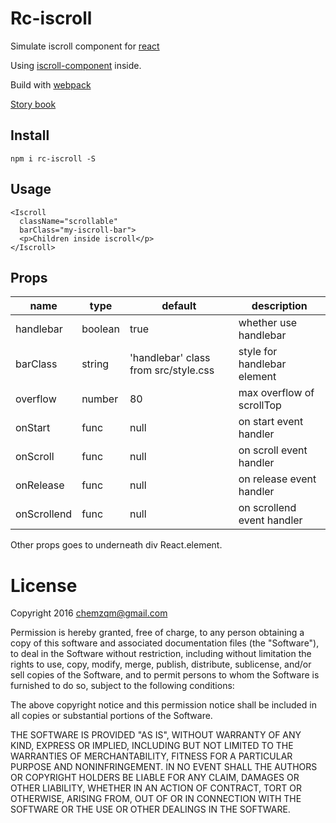 # Rc-iscroll

Simulate iscroll component for [react](https://facebook.github.io/react/)

Using [iscroll-component](https://www.npmjs.com/package/iscroll-component) inside.

Build with [webpack](https://webpack.github.io/)

[Story book](https://rc-component.github.io/iscroll/)

## Install

    npm i rc-iscroll -S

## Usage

```
<Iscroll
  className="scrollable"
  barClass="my-iscroll-bar">
  <p>Children inside iscroll</p>
</Iscroll>
```

## Props

name        | type   | default    | description
------------| ------ | ---------- | ------------
handlebar   | boolean| true       | whether use handlebar
barClass    | string | 'handlebar' class from src/style.css  | style for handlebar element
overflow    | number | 80         | max overflow of scrollTop
onStart     | func   | null       | on start event handler
onScroll    | func   | null       | on scroll event handler
onRelease   | func   | null       | on release event handler
onScrollend | func   | null       | on scrollend event handler

Other props goes to underneath div React.element.

# License

Copyright 2016 chemzqm@gmail.com

Permission is hereby granted, free of charge, to any person obtaining
a copy of this software and associated documentation files (the "Software"),
to deal in the Software without restriction, including without limitation
the rights to use, copy, modify, merge, publish, distribute, sublicense,
and/or sell copies of the Software, and to permit persons to whom the
Software is furnished to do so, subject to the following conditions:

The above copyright notice and this permission notice shall be included
in all copies or substantial portions of the Software.

THE SOFTWARE IS PROVIDED "AS IS", WITHOUT WARRANTY OF ANY KIND,
EXPRESS OR IMPLIED, INCLUDING BUT NOT LIMITED TO THE WARRANTIES
OF MERCHANTABILITY, FITNESS FOR A PARTICULAR PURPOSE AND NONINFRINGEMENT.
IN NO EVENT SHALL THE AUTHORS OR COPYRIGHT HOLDERS BE LIABLE FOR ANY CLAIM,
DAMAGES OR OTHER LIABILITY, WHETHER IN AN ACTION OF CONTRACT,
TORT OR OTHERWISE, ARISING FROM, OUT OF OR IN CONNECTION WITH THE SOFTWARE
OR THE USE OR OTHER DEALINGS IN THE SOFTWARE.
